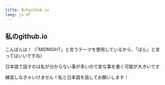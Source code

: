 ```yaml
---
title: 私のgithub.io
lang: ja-JP
---
```


## 私のgithub.io

こんばんは！（「MIDNIGHT」と言うテーマを使用しているから、「ばん」と言ってはいいですね）

日本語で話すのは私が分からない事が多いので変な事を書く可能が大きいです

練習しなきゃいけません！私と日本語を話してお願いします！
